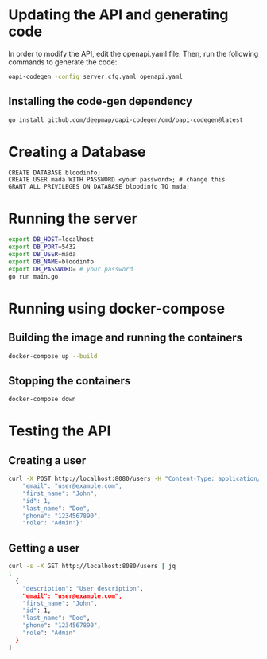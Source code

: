 # Updating the API and generating code
In order to modify the API, edit the openapi.yaml file. Then, run the following commands to generate the code:
```bash
oapi-codegen -config server.cfg.yaml openapi.yaml
```

## Installing the code-gen dependency
```bash
go install github.com/deepmap/oapi-codegen/cmd/oapi-codegen@latest
```

# Creating a Database
```postgresql
CREATE DATABASE bloodinfo;
CREATE USER mada WITH PASSWORD <your password>; # change this
GRANT ALL PRIVILEGES ON DATABASE bloodinfo TO mada;
```

# Running the server
```bash
export DB_HOST=localhost
export DB_PORT=5432
export DB_USER=mada
export DB_NAME=bloodinfo
export DB_PASSWORD= # your password
go run main.go
```

# Running using docker-compose

## Building the image and running the containers
```bash
docker-compose up --build
```
## Stopping the containers
```bash
docker-compose down
```

# Testing the API

## Creating a user
```bash
curl -X POST http://localhost:8080/users -H "Content-Type: application/json" -d '{"description": "User description",
    "email": "user@example.com",
    "first_name": "John",
    "id": 1,
    "last_name": "Doe",
    "phone": "1234567890",
    "role": "Admin"}'
```

## Getting a user
```bash
curl -s -X GET http://localhost:8080/users | jq
[
  {
    "description": "User description",
    "email": "user@example.com",
    "first_name": "John",
    "id": 1,
    "last_name": "Doe",
    "phone": "1234567890",
    "role": "Admin"
  }
]
```